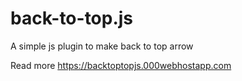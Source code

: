 # back-to-top.js
A simple js plugin to make back to top arrow

Read more
https://backtoptopjs.000webhostapp.com
